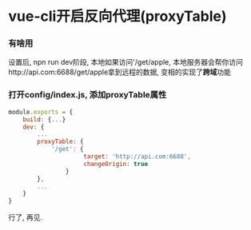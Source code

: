 # vue-cli开启反向代理(proxyTable)

### 有啥用
设置后, npn run dev阶段, 本地如果访问'/get/apple, 本地服务器会帮你访问http://api.com:6688/get/apple拿到远程的数据, 变相的实现了**跨域**功能

### 打开config/index.js, 添加proxyTable属性
```Javascript
module.exports = {
    build: {...}
    dev: {
       	...
        proxyTable: {
	        '/get': {
	                 target: 'http://api.com:6688',
	                 changeOrigin: true
	            }
        },
       	...
    }
}

```
行了, 再见.
